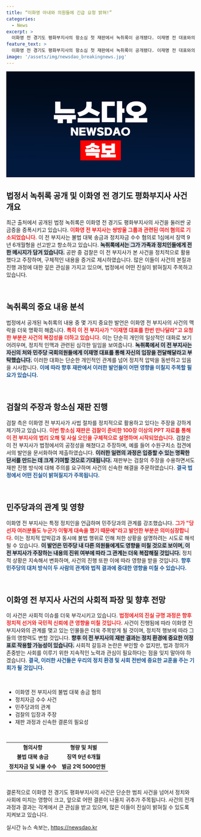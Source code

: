 ```yaml
---
title: “이화영 아내와 의원들에 긴급 요청 밝혀!”
categories:
  - News
excerpt: >
  이화영 전 경기도 평화부지사의 항소심 첫 재판에서 녹취록이 공개됐다. 이재명 전 대표와의 접촉 시도와 사법 방해 의혹으로 뜨거운 논란이 예상된다. 법정에서 드러난 충격적인 대화 내용이 과연 어떤 파장을 일으킬까?
feature_text: >
  이화영 전 경기도 평화부지사의 항소심 첫 재판에서 녹취록이 공개됐다. 이재명 전 대표와의 접촉 시도와 사법 방해 의혹으로 뜨거운 논란이 예상된다. 법정에서 드러난 충격적인 대화 내용이 과연 어떤 파장을 일으킬까?
image: '/assets/img/newsdao_breakingnews.jpg'
---
```


<p><img src="/assets/img/newsdao_breakingnews.jpg" alt="implanttips 속보" /></p>

<h2 data-ke-size="size26">법정서 녹취록 공개 및 이화영 전 경기도 평화부지사 사건 개요</h2>

<p data-ke-size="size16">최근 출처에서 공개된 법정 녹취록은 이화영 전 경기도 평화부지사의 사건을 둘러싼 궁금증을 증폭시키고 있습니다. <b><span style="color: #ee2323;">이화영 전 부지사는 쌍방울 그룹과 관련된 여러 혐의로 기소되었습니다.</span></b> 이 전 부지사는 불법 대북 송금과 정치자금 수수 혐의로 1심에서 징역 9년 6개월형을 선고받고 항소하고 있습니다. <b><span style="background-color: #21538527;">녹취록에서는 그가 가족과 정치인들에게 전한 메시지가 담겨 있습니다.</span></b> 공판 중 검찰은 이 전 부지사가 본 사건을 정치적으로 활용했다고 주장하며, 구체적인 내용을 증거로 제시하였습니다. 많은 이들이 사건의 본질과 진행 과정에 대한 깊은 관심을 가지고 있으며, 법정에서 어떤 진실이 밝혀질지 주목하고 있습니다.</p>

<p data-ke-size="size16">&nbsp;</p>

<h2 data-ke-size="size26">녹취록의 중요 내용 분석</h2>

<p data-ke-size="size16">법정에서 공개된 녹취록의 내용 중 몇 가지 중요한 발언은 이화영 전 부지사의 사건의 맥락을 더욱 명확히 해줍니다. <b><span style="color: #ee2323;">특히 이 전 부지사가 "이재명 대표를 한번 만나달라"고 요청한 부분은 사건의 복잡성을 더하고 있습니다.</span></b> 이는 단순히 개인의 일상적인 대화로 보기 어려우며, 정치적 인맥과 관련된 심각한 일임을 보여줍니다. <b><span style="background-color: #21538527;">녹취록에서 이 전 부지사는 자신의 처와 민주당 국회의원들에게 이재명 대표를 통해 자신의 입장을 전달해달라고 부탁했습니다.</span></b> 이러한 대화는 단순한 개인적인 관계를 넘어 정치적 압박을 동반하고 있음을 시사합니다. <b><span style="color: #1a5490;">이에 따라 향후 재판에서 이러한 발언들이 어떤 영향을 미칠지 주목할 필요가 있습니다.</span></b></p>

<p data-ke-size="size16">&nbsp;</p>

<h2 data-ke-size="size26">검찰의 주장과 항소심 재판 진행</h2>

<p data-ke-size="size16">검찰 측은 이화영 전 부지사가 사법 절차를 정치적으로 활용하고 있다는 주장을 강하게 제기하고 있습니다. <b><span style="color: #ee2323;">이번 항소심 재판은 검찰이 준비한 100장 이상의 PPT 자료를 통해 이 전 부지사의 법리 오해 및 사실 오인을 구체적으로 설명하며 시작되었습니다.</span></b> 검찰은 이 전 부지사가 법정에서의 공정성을 해쳤다고 주장하며, 예를 들어 수원구치소 접견에서의 발언을 문서화하여 제출하였습니다. <b><span style="background-color: #21538527;">이러한 일련의 과정은 입증할 수 있는 명확한 단서를 만드는 데 크게 기여할 것으로 기대됩니다.</span></b> 재판부는 검찰의 주장을 수용하면서도 재판 진행 방식에 대해 주의를 요구하며 사건의 신속한 해결을 주문하였습니다. <b><span style="color: #1a5490;">결국 법정에서 어떤 진실이 밝혀질지가 주목됩니다.</span></b></p>

<p data-ke-size="size16">&nbsp;</p>

<h2 data-ke-size="size26">민주당과의 관계 및 영향</h2>

<p data-ke-size="size16">이화영 전 부지사는 특정 정치인을 언급하며 민주당과의 관계를 강조했습니다. <b><span style="color: #ee2323;">그가 "당선자 여러분들도 누군가 이렇게 대속을 했기 때문에"라고 발언한 부분은 의미심장합니다.</span></b> 이는 정치적 압박감과 동시에 불법 행위로 인해 처한 상황을 설명하려는 시도로 해석될 수 있습니다. <b><span style="background-color: #21538527;">이 발언은 민주당 내 다른 의원들에게도 영향을 미칠 것으로 보이며, 이 전 부지사가 주장하는 내용의 진위 여부에 따라 그 관계는 더욱 복잡해질 것입니다.</span></b> 정치적 상황은 지속해서 변화하며, 사건의 진행 또한 이에 따라 영향을 받을 것입니다. <b><span style="color: #1a5490;">향후 민주당의 대처 방식이 두 사람의 관계와 법적 결과에 중대한 영향을 미칠 수 있습니다.</span></b></p>

<p data-ke-size="size16">&nbsp;</p>

<h2 data-ke-size="size26">이화영 전 부지사 사건의 사회적 파장 및 향후 전망</h2>

<p data-ke-size="size16">이 사건은 사회적 이슈를 더욱 부각시키고 있습니다. <b><span style="color: #ee2323;">법정에서의 진실 규명 과정은 향후 정치적 선거와 국민적 신뢰에 큰 영향을 미칠 것입니다.</span></b> 사건이 진행됨에 따라 이화영 전 부지사와의 관계를 맺고 있는 인물들은 더욱 주목받게 될 것이며, 정치적 행보에 따라 그들의 영향력도 변할 것입니다. <b><span style="background-color: #21538527;">향후 이 전 부지사의 재판 결과는 정치 환경에 중요한 이정표로 작용할 가능성이 있습니다.</span></b> 사회적 갈등과 논란은 부인할 수 없지만, 법과 정의가 존중받는 사회를 이루기 위한 지속적인 노력과 관심이 필요하다는 점을 잊지 말아야 하겠습니다. <b><span style="color: #1a5490;">결국, 이러한 사건들은 우리의 정치 환경 및 사회 전반에 중요한 교훈을 주는 기회가 될 것입니다.</span></b></p>

<p data-ke-size="size16">&nbsp;</p> 

<ul>
    <li>이화영 전 부지사의 불법 대북 송금 혐의</li>
    <li>정치자금 수수 사건</li>
    <li>민주당과의 관계</li>
    <li>검찰의 입장과 주장</li>
    <li>재판 과정과 신속한 결론의 필요성</li>
</ul>

<p data-ke-size="size16">&nbsp;</p>

<table style="width: 100%;">
    <tr>
        <td style="text-align: center; height: 17px;"><b>혐의사항</b></td>
        <td style="text-align: center; height: 17px;"><b>형량 및 처벌</b></td>
    </tr>
    <tr>
        <td style="text-align: center; height: 17px;"><b>불법 대북 송금</b></td>
        <td style="text-align: center; height: 17px;"><b>징역 9년 6개월</b></td>
    </tr>
    <tr>
        <td style="text-align: center; height: 17px;"><b>정치자금 및 뇌물 수수</b></td>
        <td style="text-align: center; height: 17px;"><b>벌금 2억 5000만원</b></td>
    </tr>
</table>

<p data-ke-size="size16">&nbsp;</p> 

<p data-ke-size="size16">결론적으로 이화영 전 경기도 평화부지사의 사건은 단순한 범죄 사건을 넘어서 정치와 사회에 미치는 영향이 크고, 앞으로 어떤 결론이 나올지 귀추가 주목됩니다. 사건의 전개 과정과 결과는 각계에서 큰 관심을 받고 있으며, 많은 이들이 진실이 밝혀질 수 있도록 지켜보고 있습니다.</p>
실시간 뉴스 속보는, <a href="https://newsdao.kr" rel="dofollow">https://newsdao.kr</a>


